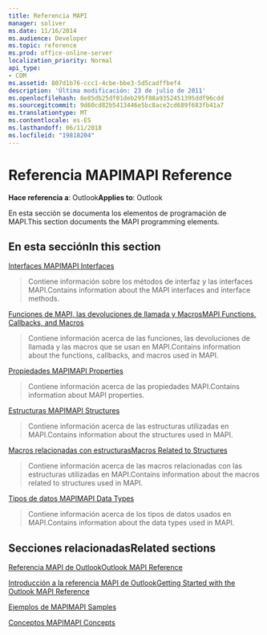 ```yaml
---
title: Referencia MAPI
manager: soliver
ms.date: 11/16/2014
ms.audience: Developer
ms.topic: reference
ms.prod: office-online-server
localization_priority: Normal
api_type:
- COM
ms.assetid: 807d1b76-ccc1-4cbe-bbe3-5d5cadffbef4
description: 'Última modificación: 23 de julio de 2011'
ms.openlocfilehash: 8e85db25df01deb295f88a9352451395ddf96cdd
ms.sourcegitcommit: 9d60cd82b5413446e5bc8ace2cd689f683fb41a7
ms.translationtype: MT
ms.contentlocale: es-ES
ms.lasthandoff: 06/11/2018
ms.locfileid: "19818204"
---
```

# <a name="mapi-reference"></a><span data-ttu-id="48f30-103">Referencia MAPI</span><span class="sxs-lookup"><span data-stu-id="48f30-103">MAPI Reference</span></span>

  
  
<span data-ttu-id="48f30-104">**Hace referencia a**: Outlook</span><span class="sxs-lookup"><span data-stu-id="48f30-104">**Applies to**: Outlook</span></span> 
  
<span data-ttu-id="48f30-105">En esta sección se documenta los elementos de programación de MAPI.</span><span class="sxs-lookup"><span data-stu-id="48f30-105">This section documents the MAPI programming elements.</span></span>
  
## <a name="in-this-section"></a><span data-ttu-id="48f30-106">En esta sección</span><span class="sxs-lookup"><span data-stu-id="48f30-106">In this section</span></span>

[<span data-ttu-id="48f30-107">Interfaces MAPI</span><span class="sxs-lookup"><span data-stu-id="48f30-107">MAPI Interfaces</span></span>](mapi-interfaces.md)
  
> <span data-ttu-id="48f30-108">Contiene información sobre los métodos de interfaz y las interfaces MAPI.</span><span class="sxs-lookup"><span data-stu-id="48f30-108">Contains information about the MAPI interfaces and interface methods.</span></span>
    
[<span data-ttu-id="48f30-109">Funciones de MAPI, las devoluciones de llamada y Macros</span><span class="sxs-lookup"><span data-stu-id="48f30-109">MAPI Functions, Callbacks, and Macros</span></span>](mapi-functions-callbacks-and-macros.md)
  
> <span data-ttu-id="48f30-110">Contiene información acerca de las funciones, las devoluciones de llamada y las macros que se usan en MAPI.</span><span class="sxs-lookup"><span data-stu-id="48f30-110">Contains information about the functions, callbacks, and macros used in MAPI.</span></span>
    
[<span data-ttu-id="48f30-111">Propiedades MAPI</span><span class="sxs-lookup"><span data-stu-id="48f30-111">MAPI Properties</span></span>](mapi-properties.md)
  
> <span data-ttu-id="48f30-112">Contiene información acerca de las propiedades MAPI.</span><span class="sxs-lookup"><span data-stu-id="48f30-112">Contains information about MAPI properties.</span></span>
    
[<span data-ttu-id="48f30-113">Estructuras MAPI</span><span class="sxs-lookup"><span data-stu-id="48f30-113">MAPI Structures</span></span>](mapi-structures.md)
  
> <span data-ttu-id="48f30-114">Contiene información acerca de las estructuras utilizadas en MAPI.</span><span class="sxs-lookup"><span data-stu-id="48f30-114">Contains information about the structures used in MAPI.</span></span>
    
[<span data-ttu-id="48f30-115">Macros relacionadas con estructuras</span><span class="sxs-lookup"><span data-stu-id="48f30-115">Macros Related to Structures</span></span>](macros-related-to-structures.md)
  
> <span data-ttu-id="48f30-116">Contiene información acerca de las macros relacionadas con las estructuras utilizadas en MAPI.</span><span class="sxs-lookup"><span data-stu-id="48f30-116">Contains information about the macros related to structures used in MAPI.</span></span>
    
[<span data-ttu-id="48f30-117">Tipos de datos MAPI</span><span class="sxs-lookup"><span data-stu-id="48f30-117">MAPI Data Types</span></span>](mapi-data-types.md)
  
> <span data-ttu-id="48f30-118">Contiene información acerca de los tipos de datos usados en MAPI.</span><span class="sxs-lookup"><span data-stu-id="48f30-118">Contains information about the data types used in MAPI.</span></span>
    
## <a name="related-sections"></a><span data-ttu-id="48f30-119">Secciones relacionadas</span><span class="sxs-lookup"><span data-stu-id="48f30-119">Related sections</span></span>

[<span data-ttu-id="48f30-120">Referencia MAPI de Outlook</span><span class="sxs-lookup"><span data-stu-id="48f30-120">Outlook MAPI Reference</span></span>](outlook-mapi-reference.md)
  
[<span data-ttu-id="48f30-121">Introducción a la referencia MAPI de Outlook</span><span class="sxs-lookup"><span data-stu-id="48f30-121">Getting Started with the Outlook MAPI Reference</span></span>](getting-started-with-the-outlook-mapi-reference.md)
  
[<span data-ttu-id="48f30-122">Ejemplos de MAPI</span><span class="sxs-lookup"><span data-stu-id="48f30-122">MAPI Samples</span></span>](mapi-samples.md)
  
[<span data-ttu-id="48f30-123">Conceptos MAPI</span><span class="sxs-lookup"><span data-stu-id="48f30-123">MAPI Concepts</span></span>](mapi-concepts.md)
  


